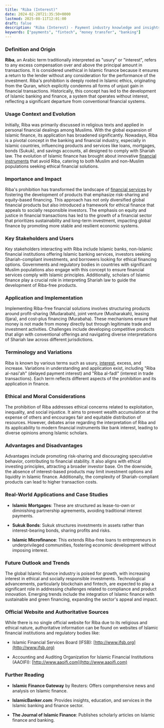 ```yaml
---
title: "Riba (Interest)"
date: 2024-02-28T21:35:50+0000
lastmod: 2025-08-11T12:01:00
draft: false
description: "Riba (Interest) - Payment industry knowledge and insights"
keywords: ["payments", "fintech", "money transfer", "banking"]
---
```


### Definition and Origin

**Riba**, an Arabic term traditionally interpreted as "usury" or "interest", refers to any excess compensation over and above the principal amount in transactions. It is considered unethical in Islamic finance because it ensures a return to the lender without any consideration for the performance of the investment. Riba's prohibition is deeply rooted in Islamic ethics, originating from the Quran, which explicitly condemns all forms of unjust gain in financial transactions. Historically, this concept has led to the development of Islamic banking and finance, a system that operates without interest, reflecting a significant departure from conventional financial systems.

### Usage Context and Evolution

Initially, Riba was primarily discussed in religious texts and applied in personal financial dealings among Muslims. With the global expansion of Islamic finance, its application has broadened significantly. Nowadays, Riba is a pivotal concept in the banking and financial industry, especially in Islamic countries, influencing products and services like loans, mortgages, bonds (Sukuk), and savings accounts, all designed to comply with Shariah law. The evolution of Islamic finance has brought about innovative [financial instruments](https://faisalkhanllc.xyz/resources/payments-wiki/f/financial-instrument/) that avoid Riba, catering to both Muslim and non-Muslim populations seeking ethical financial solutions.

### Importance and Impact

Riba's prohibition has transformed the landscape of [financial services](https://faisalkhanllc.xyz/resources/payments-wiki/f/financial-services/) by fostering the development of products that emphasize risk-sharing and equity-based financing. This approach has not only diversified global financial products but also introduced a framework for ethical finance that appeals to socially responsible investors. The emphasis on equity and justice in financial transactions has led to the growth of a financial sector that prioritizes sustainability and long-term investment, impacting global finance by promoting more stable and resilient economic systems.

### Key Stakeholders and Users

Key stakeholders interacting with Riba include Islamic banks, non-Islamic financial institutions offering Islamic banking services, investors seeking Shariah-compliant investments, and borrowers looking for ethical financing options. Governments and regulatory bodies in countries with significant Muslim populations also engage with this concept to ensure financial services comply with Islamic principles. Additionally, scholars of Islamic finance play a crucial role in interpreting Shariah law to guide the development of Riba-free products.

### Application and Implementation

Implementing Riba-free financial solutions involves structuring products around profit-sharing (Mudarabah), joint venture (Musharakah), leasing (Ijara), and cost-plus financing (Murabaha). These mechanisms ensure that money is not made from money directly but through legitimate trade and investment activities. Challenges include developing competitive products that align with conventional offerings and navigating diverse interpretations of Shariah law across different jurisdictions.

### Terminology and Variations

Riba is known by various terms such as usury, [interest](https://faisalkhanllc.xyz/resources/payments-wiki/i/interest/), excess, and increase. Variations in understanding and application exist, including "Riba al-nasi'ah" (delayed payment interest) and "Riba al-fadl" (interest in trade transactions). Each term reflects different aspects of the prohibition and its application in finance.

### Ethical and Moral Considerations

The prohibition of Riba addresses ethical concerns related to exploitation, inequality, and social injustice. It aims to prevent wealth accumulation at the expense of others and encourages fair and equitable distribution of resources. However, debates arise regarding the interpretation of Riba and its applicability to modern financial instruments like bank interest, leading to diverse opinions among Islamic scholars.

### Advantages and Disadvantages

Advantages include promoting risk-sharing and discouraging speculative behavior, contributing to financial stability. It also aligns with ethical investing principles, attracting a broader investor base. On the downside, the absence of interest-based products may limit investment options and liquidity in Islamic finance. Additionally, the complexity of Shariah-compliant products can lead to higher transaction costs.

### Real-World Applications and Case Studies

- **Islamic Mortgages**: These are structured as lease-to-own or diminishing partnership agreements, avoiding traditional interest payments.

- **Sukuk Bonds**: Sukuk structures investments in assets rather than interest-bearing bonds, sharing profits and risks.

- **Islamic Microfinance**: This extends Riba-free loans to entrepreneurs in underprivileged communities, fostering economic development without imposing interest.

### Future Outlook and Trends

The global Islamic finance industry is poised for growth, with increasing interest in ethical and socially responsible investments. Technological advancements, particularly blockchain and fintech, are expected to play a significant role in addressing challenges related to compliance and product innovation. Emerging trends include the integration of Islamic finance with sustainable and green financing, expanding the sector's appeal and impact.

### Official Website and Authoritative Sources

While there is no single official website for Riba due to its religious and ethical nature, authoritative information can be found on websites of Islamic financial institutions and regulatory bodies like:

- Islamic Financial Services Board (IFSB): [http://www.ifsb.org](http://www.ifsb.org)

- Accounting and Auditing Organization for Islamic Financial Institutions (AAOIFI): [http://www.aaoifi.com](http://www.aaoifi.com)

### Further Reading

- **Islamic Finance Gateway** by Reuters: Offers comprehensive news and analysis on Islamic finance.

- **IslamicBanker.com**: Provides insights, education, and services in the Islamic banking and finance sector.

- **The Journal of Islamic Finance**: Publishes scholarly articles on Islamic finance and banking.